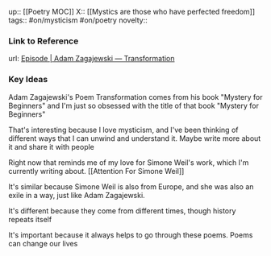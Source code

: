 up:: [[Poetry MOC]]
X:: [[Mystics are those who have perfected freedom]]
tags:: #on/mysticism #on/poetry
novelty::

### Link to Reference
url: [Episode | Adam Zagajewski — Transformation](https://www.airr.io/episode/63527cc9b8cf76000e28cf12)

### Key Ideas

Adam Zagajewski's Poem Transformation comes from his book "Mystery for Beginners"
and I'm just so obsessed with the title of that book "Mystery for Beginners"

That's interesting because I love mysticism, and I've been thinking of different ways that I can unwind and understand it. Maybe write more about it and share it with people

Right now that reminds me of my love for Simone Weil's work, which I'm currently writing about. [[Attention For Simone Weil]]

It's similar because Simone Weil is also from Europe, and she was also an exile in a way, just like Adam Zagajewski.

It's different because they come from different times, though history repeats itself

It's important because it always helps to go through these poems. Poems can change our lives